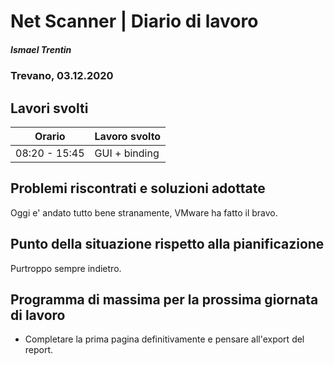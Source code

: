 # Net Scanner | Diario di lavoro

##### Ismael Trentin

### Trevano, 03.12.2020

## Lavori svolti

| Orario        | Lavoro svolto |
| ------------- | ------------- |
| 08:20 - 15:45 | GUI + binding |

## Problemi riscontrati e soluzioni adottate

Oggi e' andato tutto bene stranamente, VMware ha fatto il bravo.

## Punto della situazione rispetto alla pianificazione

Purtroppo sempre indietro.

## Programma di massima per la prossima giornata di lavoro

- Completare la prima pagina definitivamente e pensare all'export del report.
